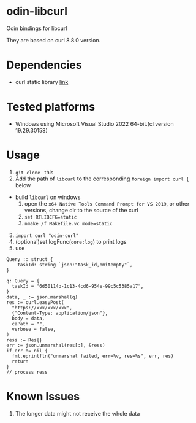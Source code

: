 # odin-libcurl
Odin bindings for libcurl

They are based on curl 8.8.0 version.

# Dependencies
- curl static library [link](https://github.com/curl/curl)  

# Tested platforms
- Windows using Microsoft Visual Studio 2022 64-bit.(cl version 19.29.30158)

# Usage
1. `git clone ` this
2. Add the path of `libcurl` to the corresponding `foreign import curl {` below
  - build `libcurl` on windows
    1. open the `x64 Native Tools Command Prompt for VS 2019`, or other versions, change dir to the source of the curl
    2. `set RTLIBCFG=static`
    3. `nmake /f Makefile.vc mode=static`
3. `import curl "odin-curl"`
4. (optional)set logFunc(`core:log`) to print logs
5. use
```odin
Query :: struct {
	taskId: string `json:"task_id,omitempty"`,
}

q: Query = {
  taskId = "6d50114b-1c13-4cd6-954e-99c5c5385a17",
}
data, _ := json.marshal(q)
res := curl.easyPost(
  "https://xxx/xxx/xxx",
  {"Content-Type: application/json"},
  body = data,
  caPath = "",
  verbose = false,
)
ress := Res{}
err := json.unmarshal(res[:], &ress)
if err != nil {
  fmt.eprintfln("unmarshal failed, err=%v, res=%s", err, res)
  return
}
// process ress
```

# Known Issues
1. The longer data might not receive the whole data
